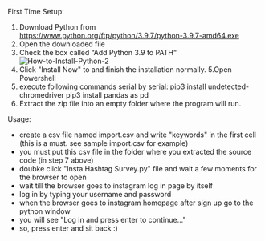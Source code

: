 First Time Setup:
  1. Download Python from https://www.python.org/ftp/python/3.9.7/python-3.9.7-amd64.exe
  2. Open the downloaded file
  3. Check the box called “Add Python 3.9 to PATH“
  ![How-to-Install-Python-2](https://user-images.githubusercontent.com/44648395/133725440-9ecce508-fba8-4f98-97cd-e36beda06a31.jpg)
  4. Click "Install Now" to and finish the installation normally.
  5.Open Powershell
  6. execute following commands serial by serial:
    pip3 install undetected-chromedriver
    pip3 install pandas as pd
  7. Extract the zip file into an empty folder where the program will run.

Usage:
-  create a csv file named import.csv and write "keywords" in the first cell (this is a must. see sample import.csv for example)
-  you must put this csv file in the folder where you extracted the source code (in step 7 above)
-  doubke click "Insta Hashtag Survey.py" file and wait a few moments for the browser to open
-  wait till the browser goes to instagram log in page by itself
-  log in by typing your username and password
-  when the browser goes to instagram homepage after sign up go to the python window
-  you will see "Log in and press enter to continue..."
-  so, press enter and sit back :)
  
